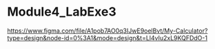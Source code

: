 # Module4_LabExe3

https://www.figma.com/file/A1pob7AO0q3IJwE9oelBvt/My-Calculator?type=design&node-id=0%3A1&mode=design&t=Ll4vIu2xL9KQFDdO-1